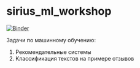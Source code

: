 # sirius_ml_workshop

[![Binder](https://mybinder.org/badge_logo.svg)](https://mybinder.org/v2/gh/elena-shirokova/sirius_ml_workshop.git/master)

Задачи по машинному обучению:

1. Рекомендательные системы
2. Классификация текстов на примере отзывов

